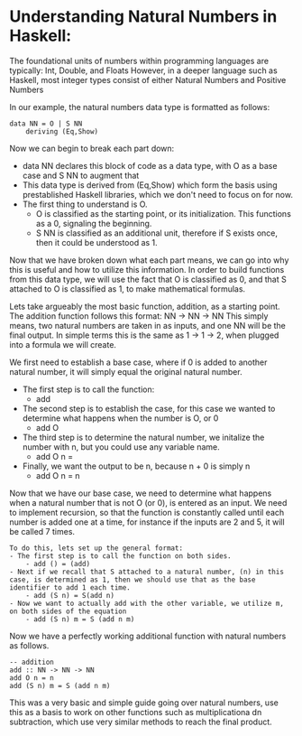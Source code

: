 <h1>Understanding Natural Numbers in Haskell:</h1>

The foundational units of numbers within programming languages are typically: Int, Double, and Floats 
However, in a deeper language such as Haskell, most integer types consist of either Natural Numbers and Positive Numbers 

In our example, the natural numbers data type is formatted as follows:
```
data NN = O | S NN
    deriving (Eq,Show)
```    
Now we can begin to break each part down:
- data NN declares this block of code as a data type, with O as a base case and S NN to augment that
- This data type is derived from (Eq,Show) which form the basis using prestablished Haskell libraries, which we don't need to focus on for now.
- The first thing to understand is O.
  - O is classified as the starting point, or its initialization. This functions as a 0, signaling the beginning.
  - S NN is classified as an additional unit, therefore if S exists once, then it could be understood as 1.
  
Now that we have broken down what each part means, we can go into why this is useful and how to utilize this information. 
In order to build functions from this data type, we will use the fact that O is classified as 0, and that S attached to O is classified as 1, to make mathematical formulas.

Lets take argueably the most basic function, addition, as a starting point. 
The addition function follows this format: NN -> NN -> NN
This simply means, two natural numbers are taken in as inputs, and one NN will be the final output.
In simple terms this is the same as 1 -> 1 -> 2, when plugged into a formula we will create.

We first need to establish a base case, where if 0 is added to another natural number, it will simply equal the original natural number.
- The first step is to call the function:
    - add
- The second step is to establish the case, for this case we wanted to determine what happens when the number is O, or 0
    - add O 
- The third step is to determine the natural number, we initalize the number with n, but you could use any variable name.
    - add O n =
- Finally, we want the output to be n, because n + 0 is simply n
    - add O n = n 

Now that we have our base case, we need to determine what happens when a natural number that is not O (or 0), is entered as an input.
We need to implement recursion, so that the function is constantly called until each number is added one at a time, for instance if the inputs are 2 and 5, it will be called 7 times.

```
To do this, lets set up the general format:
- The first step is to call the function on both sides.
    - add () = (add)
- Next if we recall that S attached to a natural number, (n) in this case, is determined as 1, then we should use that as the base identifier to add 1 each time.
    - add (S n) = S(add n)
- Now we want to actually add with the other variable, we utilize m, on both sides of the equation
    - add (S n) m = S (add n m)
```
Now we have a perfectly working additional function with natural numbers as follows.

```
-- addition
add :: NN -> NN -> NN
add O n = n
add (S n) m = S (add n m)
```

This was a very basic and simple guide going over natural numbers, use this as a basis to work on other functions such as multiplicationa dn subtraction, which use very similar methods to reach the final product. 
